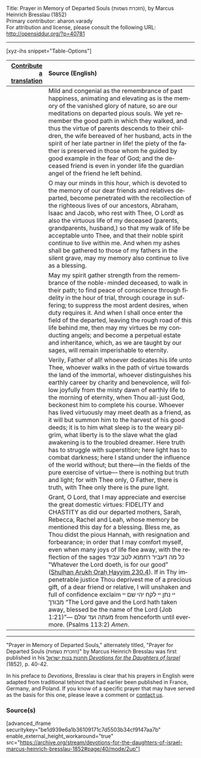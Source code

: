 <html>
<head></head>
<body>
Title: Prayer in Memory of Departed Souls (הזכרת נשמות), by Marcus Heinrich Bresslau (1852)<br />
Primary contributor: aharon.varady<br />
For attribution and license, please consult the following URL: <a href="http://opensiddur.org/?p=40781">http://opensiddur.org/?p=40781</a>
<p />
<hr />

[xyz-ihs snippet="Table-Options"]<table style="margin-left: auto; margin-right: auto;" class="draggable">
<thead><tr><th id="x" style="text-align: right;"><a href="/translate/" target="_blank" rel="noopener">Contribute a translation</a></th><th style="text-align: left;">Source (English)</th></tr></thead>
<tbody>
<tr><td style="vertical-align:top;">
<div class="liturgy" lang="he">

</span></div></td>
 
<td style="vertical-align:top;">
<div class="english" lang="en">
Mild and congenial as the remembrance of past happiness, 
animating and elevating as is the memory of the vanished glory of nature, 
so are our meditations on departed pious souls. 
We yet remember the good path in which they walked, 
and thus the virtue of parents descends to their children, 
the wife bereaved of her husband, 
acts in the spirit of her late partner in life! 
the piety of the father is preserved in those whom he guided 
by good example in the fear of God;
and the deceased friend is even in yonder life 
the guardian angel of the friend he left behind. 
</div></td></tr>


<tr><td style="vertical-align:top;">
<div class="liturgy" lang="he">

</span></div></td>
 
<td style="vertical-align:top;">
<div class="english" lang="en">
O may our minds in this hour, 
which is devoted to the memory of our dear friends and relatives departed, 
become penetrated with the recollection of the righteous lives of our ancestors, 
Abraham, Isaac and Jacob, who rest with Thee, O Lord! 
as also the virtuous life of my deceased (<span class="instruction">parents, grandparents, husband,</span>) 
so that my walk of life be acceptable unto Thee, 
and that their noble spirit continue to live within me. 
And when my ashes shall be gathered to those of my fathers in the silent grave, 
may my memory also continue to live as a blessing. 
</div></td></tr>


<tr><td style="vertical-align:top;">
<div class="liturgy" lang="he">

</span></div></td>
 
<td style="vertical-align:top;">
<div class="english" lang="en">
May my spirit gather strength 
from the remembrance of the noble-minded deceased, 
to walk in their path; 
to find peace of conscience 
through fidelity in the hour of trial, 
through courage in suffering; 
to suppress the most ardent desires, when duty requires it. 
And when I shall once enter the field of the departed, 
leaving the rough road of this life behind me, 
then may my virtues be my conducting angels; 
and become a perpetual estate and inheritance, 
which, as we are taught by our sages, 
will remain imperishable to eternity. 
</div></td></tr>


<tr><td style="vertical-align:top;">
<div class="liturgy" lang="he">

</span></div></td>
 
<td style="vertical-align:top;">
<div class="english" lang="en">
Verily, Father of all! 
whoever dedicates his life unto Thee, 
whoever walks in the path of virtue towards the land of the immortal, 
whoever distinguishes his earthly career by charity and benevolence, 
will follow joyfully from the misty dawn of earthly life to the morning of eternity, 
when Thou all-just God, beckonest him to complete his course. 
Whoever has lived virtuously may meet death as a friend, 
as it will but summon him to the harvest of his good deeds; 
it is to him what sleep is to the weary pilgrim, 
what liberty is to the slave 
what the glad awakening is to the troubled dreamer. 
Here truth has to struggle with superstition; 
here light has to combat darkness; 
here I stand under the influence of the world without; 
but there—in the fields of the pure exercise of virtue—
there is nothing but truth and light; 
for with Thee only, O Father, there is truth, 
with Thee only there is the pure light. 
</div></td></tr>


<tr><td style="vertical-align:top;">
<div class="liturgy" lang="he">

</span></div></td>
 
<td style="vertical-align:top;">
<div class="english" lang="en">
Grant, O Lord, 
that I may appreciate and exercise the great domestic virtues: 
FIDELITY and CHASTITY as did our departed mothers, 
Sarah, Rebecca, Rachel and Leah, 
whose memory be mentioned this day for a blessing. 
Bless me, as Thou didst the pious Hannah, 
with resignation and forbearance; 
in order that I may comfort myself, 
even when many joys of life flee away, 
with the reflection of the sages 
<span class="hebrew">כל מה דעביר רחמנא לטב עביד</span> 
"Whatever the Lord doeth, is for our good” <span class="citation">(<a href="https://www.sefaria.org/Shulchan_Arukh%2C_Orach_Chayim.230.4?vhe=Maginei_Eretz:_Shulchan_Aruch_Orach_Chaim,_Lemberg,_1893&lang=bi&with=all&lang2=en">Shulḥan Arukh Oraḥ Ḥayyim 230.4</a>)</span>. 
If in Thy impenetrable justice Thou deprivest me of a precious gift, 
of a dear friend or relative, 
I will unshaken and full of confidence exclaim 
<span class="hebrew">יי נתן יי לקח יהי שם יי מבורך</span> 
“The Lord gave and the Lord hath taken away, blessed be the name of the Lord <span class="citation">(Job 1:21)</span>”—
<span class="hebrew">מעתה ועד עולם</span> 
from henceforth until evermore. <span class="citation">(Psalms 113:2)</span> 
<em>Amen</em>. 
</div></td></tr>
</tbody></table>

<hr />

"Prayer in Memory of Departed Souls," alternately titled, "Prayer for Departed Souls (<span class="hebrew">הזכרת נשמות</span>)" by Marcus Heinrich Bresslau was first published in his <a href="/?p=32040">תחנות בנות ישראל <em>Devotions for the Daughters of Israel</em></a> (1852), p. 40-42. 

In his preface to <em>Devotions</em>, Bresslau is clear that his prayers in English were adapted from traditional teḥinot that had earlier been published in France, Germany, and Poland. If you know of a specific prayer that may have served as the basis for this one, please leave a comment or <a href="/contact/">contact us</a>.

<h3>Source(s)</h3>

[advanced_iframe securitykey="be1d939e6a1b36109171c7d5503b34cf9147aa7b" enable_external_height_workaround="true" src="https://archive.org/stream/devotions-for-the-daughters-of-israel-marcus-heinrich-bresslau-1852#page/40/mode/2up"]

&nbsp;
</body>
</html>